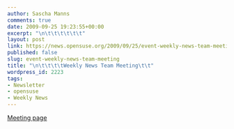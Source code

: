 ```yaml
---
author: Sascha Manns
comments: true
date: 2009-09-25 19:23:55+00:00
excerpt: "\n\t\t\t\t\t\t"
layout: post
link: https://news.opensuse.org/2009/09/25/event-weekly-news-team-meeting/
published: false
slug: event-weekly-news-team-meeting
title: "\n\t\t\t\tWeekly News Team Meeting\t\t"
wordpress_id: 2223
tags:
- Newsletter
- opensuse
- Weekly News
---
```

[Meeting page](http://en.opensuse.org/OpenSUSE_Weekly_News/Meetings)		
